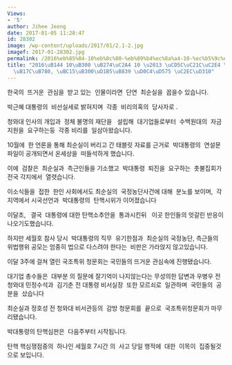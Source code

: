 ```yaml
---
Views:
- '5'
author: Jihee Jeong
date: 2017-01-05 11:28:47
id: 28302
image: /wp-content/uploads/2017/01/2.1-2.jpg
imagef: 2017-01-28302.jpg
permalink: /2016%eb%85%84-10%eb%8c%80-%eb%89%b4%ec%8a%a4-10-%ec%b5%9c%ec%88%9c%ec%8b%a4-%ea%b5%ad%ec%a0%95%eb%85%bc%eb%9e%80-%eb%b0%95%eb%8c%80%ed%86%b5%eb%a0%b9-%ed%83%84%ed%95%b5-%ec%8b%ac%ed%8c%90/
title: "2016\uB144 10\uB300 \uB274\uC2A4 10 \u2013 \uCD5C\uC21C\uC2E4 \uAD6D\uC815\
  \uB17C\uB780, \uBC15\uB300\uD1B5\uB839 \uD0C4\uD575 \uC2EC\uD310"
---
```


한국의  뜨거운  관심을  받고 있는  인물이라면  단연  최순실을  꼽을수 있습니다.

박근혜 대통령의  비선실세로 밝혀지며  각종  비리의혹의  당사자로 .

청와대 인사의 개입과  정체 불명의 재단을   설립해  대기업들로부터  수백원대의  자금 지원을  요구하는둥  각종 비리를  일삼아왔습니다.

10월에  한 언론을 통해 최순실이 버리고 간 태블릿 자료를 근거로  박대통령의  연설문파일이 공개되면서 온세상을  떠들석하게 했습니다.

이에  검찰은  최순실과  측근인들을 기소했고  박대통령  퇴진을  요구하는  촛불집회가 전국 각지에서  열렷습니다.

이소식들을  접한  한인 사회에서도 최순실의  국정농단사건에 대해  분노를 보이며,  각지역에서 시국선언과  박대통령의  탄핵시위가 이어졌습니다

이달초,   결국  대통령에 대한 탄핵소추안을  통과시킨뒤   이곳 한인들의 엇갈린 반응이 나오기도했습니다.

하지만 세월호 참사 당시  박대통령의 직무  유기한점과  최순실의 국정농단, 측근들의  위법행위 공모는 엄중히 법으로 다스려야 한다는  비판은 가라앉지 않고있습니다.

이달 3주에 걸쳐 열린 국조특위 청문회는 국민들의 뜨거운 관심속에 진행됐습니다.

대기업 총수들은  대부분 의 질문에 잘기억이 나지않는다는 무성의한 답변과 우병우 전 청와대 민정수석과  김기춘 전 대통령 비서실장  또한 모르쇠로  일관하며  국민들의  공분을  샀습니다

최순실과 정호성 전 청와대 비서관등의  감방 청문회를  끝으로  국조특위청문회가 마무리됐습니다.

박대통령의 탄핵심판은  다음주부터 시작됩니다.

탄핵 핵심쟁점중의  하나인 세월호 7시간 의  사고 당일 행적에  대한  이목이  집중될것으로 보입니다.

&nbsp;

&nbsp;